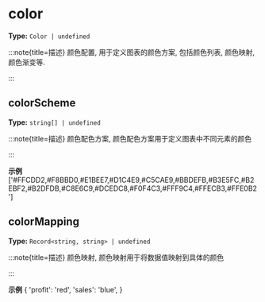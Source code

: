 # color

**Type:** `Color | undefined`

:::note{title=描述}
颜色配置, 用于定义图表的颜色方案, 包括颜色列表, 颜色映射, 颜色渐变等.

:::


## colorScheme

**Type:** `string[] | undefined`

:::note{title=描述}
颜色配色方案, 颜色配色方案用于定义图表中不同元素的颜色

:::

**示例**
['#FFCDD2,#F8BBD0,#E1BEE7,#D1C4E9,#C5CAE9,#BBDEFB,#B3E5FC,#B2EBF2,#B2DFDB,#C8E6C9,#DCEDC8,#F0F4C3,#FFF9C4,#FFECB3,#FFE0B2']



## colorMapping

**Type:** `Record<string, string> | undefined`

:::note{title=描述}
颜色映射, 颜色映射用于将数据值映射到具体的颜色

:::

**示例**
{
 'profit': 'red',
 'sales': 'blue',
}



